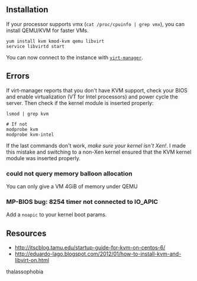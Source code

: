 Installation
------------

If your processor supports vmx (`cat /proc/cpuinfo | grep vmx`), you can
install QEMU/KVM for faster VMs.

    yum install kvm kmod-kvm qemu libvirt  
    service libvirtd start

You can now connect to the instance with [`virt-manager`](http://virt-manager.org/).

Errors
------

If virt-manager reports that you don't have KVM support, check your BIOS
and enable virtualization (VT for Intel processors) and power cycle the
server. Then check if the kernel module is inserted properly:

    lsmod | grep kvm  
      
    # If not  
    modprobe kvm  
    modprobe kvm-intel

If the last commands don't work, *make sure your kernel isn't Xen!*. I
made this mistake and switching to a non-Xen kernel ensured that the KVM
kernel module was inserted properly.

### could not query memory balloon allocation

You can only give a VM 4GiB of memory under QEMU

### MP-BIOS bug: 8254 timer not connected to IO\_APIC

Add a `noapic` to your kernel boot params.

Resources
---------

*   <http://itscblog.tamu.edu/startup-guide-for-kvm-on-centos-6/>
*   <http://eduardo-lago.blogspot.com/2012/01/how-to-install-kvm-and-libvirt-on.html>

thalassophobia
